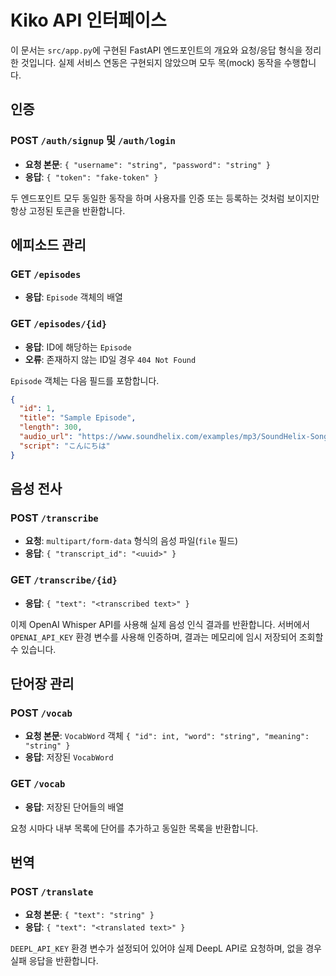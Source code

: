 # Kiko API 인터페이스

이 문서는 `src/app.py`에 구현된 FastAPI 엔드포인트의 개요와 요청/응답 형식을 정리한 것입니다. 실제 서비스 연동은 구현되지 않았으며 모두 목(mock) 동작을 수행합니다.

## 인증
### POST `/auth/signup` 및 `/auth/login`
- **요청 본문**: `{ "username": "string", "password": "string" }`
- **응답**: `{ "token": "fake-token" }`

두 엔드포인트 모두 동일한 동작을 하며 사용자를 인증 또는 등록하는 것처럼 보이지만 항상 고정된 토큰을 반환합니다.

## 에피소드 관리
### GET `/episodes`
- **응답**: `Episode` 객체의 배열

### GET `/episodes/{id}`
- **응답**: ID에 해당하는 `Episode`
- **오류**: 존재하지 않는 ID일 경우 `404 Not Found`

`Episode` 객체는 다음 필드를 포함합니다.
```json
{
  "id": 1,
  "title": "Sample Episode",
  "length": 300,
  "audio_url": "https://www.soundhelix.com/examples/mp3/SoundHelix-Song-1.mp3",
  "script": "こんにちは"
}
```

## 음성 전사
### POST `/transcribe`
- **요청**: `multipart/form-data` 형식의 음성 파일(`file` 필드)
- **응답**: `{ "transcript_id": "<uuid>" }`

### GET `/transcribe/{id}`
- **응답**: `{ "text": "<transcribed text>" }`

이제 OpenAI Whisper API를 사용해 실제 음성 인식 결과를 반환합니다. 서버에서 `OPENAI_API_KEY` 환경 변수를 사용해 인증하며, 결과는 메모리에 임시 저장되어 조회할 수 있습니다.

## 단어장 관리
### POST `/vocab`
- **요청 본문**: `VocabWord` 객체 `{ "id": int, "word": "string", "meaning": "string" }`
- **응답**: 저장된 `VocabWord`

### GET `/vocab`
- **응답**: 저장된 단어들의 배열

요청 시마다 내부 목록에 단어를 추가하고 동일한 목록을 반환합니다.

## 번역
### POST `/translate`
- **요청 본문**: `{ "text": "string" }`
- **응답**: `{ "text": "<translated text>" }`

`DEEPL_API_KEY` 환경 변수가 설정되어 있어야 실제 DeepL API로 요청하며, 없을 경우
실패 응답을 반환합니다.
